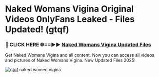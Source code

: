 # Naked Womans Vigina Original Videos 0nlyFans Leaked - Files Updated! (gtqf)

<h3>🔴 CLICK HERE 🌐==►► <a href="https://tinyurl.com/up5wt9bj" rel="nofollow">Naked Womans Vigina Updated Files</a></h3>

Get Naked Womans Vigina and all content. Now you can access all videos and pictures of Naked Womans Vigina. New Updated Files 2025!

[![gtqf](https://i.imgur.com/ABiUzMV.gif)](https://tinyurl.com/up5wt9bj)
naked women vigina